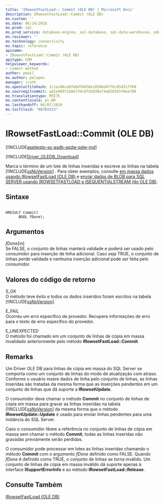 ```yaml
---
title: 'IRowsetFastLoad:: Commit (OLE DB) | Microsoft Docs'
description: IRowsetFastLoad::Commit (OLE DB)
ms.custom: ''
ms.date: 06/14/2018
ms.prod: sql
ms.prod_service: database-engine, sql-database, sql-data-warehouse, pdw
ms.reviewer: ''
ms.technology: connectivity
ms.topic: reference
apiname:
- IRowsetFastLoad::Commit (OLE DB)
apitype: COM
helpviewer_keywords:
- Commit method
author: pmasl
ms.author: pelopes
manager: jroth
ms.openlocfilehash: 1c1ac06ce8fe0d76858e10506d4ff6c054517f68
ms.sourcegitcommit: ad2e98972a0e739c0fd2038ef4a030265f0ee788
ms.translationtype: MTE75
ms.contentlocale: pt-BR
ms.lasthandoff: 06/07/2019
ms.locfileid: "66761513"
---
```

# <a name="irowsetfastloadcommit-ole-db"></a>IRowsetFastLoad::Commit (OLE DB)
[!INCLUDE[appliesto-ss-asdb-asdw-pdw-md](../../../includes/appliesto-ss-asdb-asdw-pdw-md.md)]

[!INCLUDE[Driver_OLEDB_Download](../../../includes/driver_oledb_download.md)]

  Marca o término de um lote de linhas inseridas e escreve as linhas na tabela [!INCLUDE[ssNoVersion](../../../includes/ssnoversion-md.md)] . Para obter exemplos, consulte [em massa dados usando IRowsetFastLoad &#40;OLE DB&#41; ](../../oledb/ole-db-how-to/bulk-copy-data-using-irowsetfastload-ole-db.md) e [enviar dados de BLOB para SQL SERVER usando IROWSETFASTLOAD e ISEQUENTIALSTREAM &#40;do OLE DB&#41;](../../oledb/ole-db-how-to/send-blob-data-to-sql-server-using-irowsetfastload-and-isequentialstream-ole-db.md).  
  
## <a name="syntax"></a>Sintaxe  
  
```  
  
HRESULT Commit(  
      BOOL fDone);  
```  
  
## <a name="arguments"></a>Argumentos  
 *fDone*[in]  
 Se FALSE, o conjunto de linhas manterá validade e poderá ser usado pelo consumidor para inserção de linha adicional. Caso seja TRUE, o conjunto de linhas perde validade e nenhuma inserção adicional pode ser feita pelo consumidor.  
  
## <a name="return-code-values"></a>Valores do código de retorno  
 S_OK  
 O método teve êxito e todos os dados inseridos foram escritos na tabela [!INCLUDE[ssNoVersion](../../../includes/ssnoversion-md.md)].  
  
 E_FAIL  
 Ocorreu um erro específico de provedor. Recupere informações de erro para o texto de erro específico do provedor.  
  
 E_UNEXPECTED  
 O método foi chamado em um conjunto de linhas de cópia em massa invalidado anteriormente pelo método **IRowsetFastLoad::Commit**.  
  
## <a name="remarks"></a>Remarks  
 Um Driver OLE DB para linhas de cópia em massa do SQL Server se comporta como um conjunto de linhas do modo de atualização com atraso. Conforme o usuário insere dados de linha pelo conjunto de linhas, as linhas inseridas são tratadas da mesma forma que as inserções pendentes em um conjunto de linhas que dá suporte a **IRowsetUpdate**.  
  
 O consumidor deve chamar o método **Commit** no conjunto de linhas de cópia em massa para gravar as linhas inseridas na tabela [!INCLUDE[ssNoVersion](../../../includes/ssnoversion-md.md)] da mesma forma que o método **IRowsetUpdate::Update** é usado para enviar linhas pendentes para uma instância do SQL Server.  
  
 Caso o consumidor libere a referência no conjunto de linhas de cópia em massa sem chamar o método **Commit**, todas as linhas inseridas não gravadas previamente serão perdidas.  
  
 O consumidor pode processar em lotes as linhas inseridas chamando o método **Commit** com o argumento *fDone* definido como FALSE. Quando *fDone* é definido como TRUE, o conjunto de linhas se torna inválido. Um conjunto de linhas de cópia em massa inválido dá suporte apenas à interface **ISupportErrorInfo** e ao método **IRowsetFastLoad::Release**.  
  
## <a name="see-also"></a>Consulte Também  
 [IRowsetFastLoad &#40;OLE DB&#41;](../../oledb/ole-db-interfaces/irowsetfastload-ole-db.md)  
  
  
